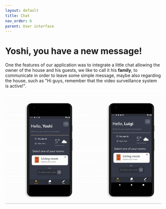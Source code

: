 ```yaml
---
layout: default
title: Chat
nav_order: 6
parent: User interface
---
```

#  Yoshi, you have a new message!

One the features of our application was to integrate a little chat allowing the owner of the house and his guests, we like to call it his **family**, to communicate in order to leave some simple message, maybe also regarding the house, such as "Hi guys, remember that the video surveillance system is active!".

![Chat](../images/chatMessages.gif)

